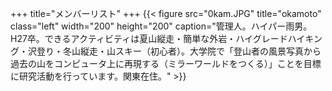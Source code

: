 +++
title="メンバーリスト"
+++
{{< figure src="0kam.JPG" title="okamoto" class="left" width="200" height="200" caption="管理人。ハイパー雨男。H27卒。できるアクティビティは夏山縦走・簡単な外岩・ハイグレードハイキング・沢登り・冬山縦走・山スキー（初心者）。大学院で「登山者の風景写真から過去の山をコンピュータ上に再現する（ミラーワールドをつくる）」ことを目標に研究活動を行っています。関東在住。" >}}